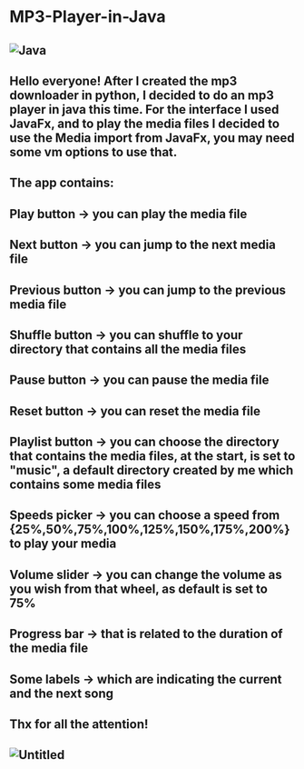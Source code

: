 # MP3-Player-in-Java
![Java](https://img.shields.io/badge/Language-Java-orange)
------------------------------------------------------------------------------------------------------------------------------------------------
Hello everyone! After I created the mp3 downloader in python, I decided to do an mp3 player in java this time.
For the interface I used JavaFx, and to play the media files I decided to use the Media import from JavaFx, you may need some vm options to use that.
------------------------------------------------------------------------------------------------------------------------------------------------
The app contains:
------------------------------------------------------------------------------------------------------------------------------------------------
Play button -> you can play the media file 
------------------------------------------------------------------------------------------------------------------------------------------------
Next button -> you can jump to the next media file
------------------------------------------------------------------------------------------------------------------------------------------------
Previous button -> you can jump to the previous media file
------------------------------------------------------------------------------------------------------------------------------------------------
Shuffle button -> you can shuffle to your directory that contains all the media files
------------------------------------------------------------------------------------------------------------------------------------------------
Pause button -> you can pause the media file
------------------------------------------------------------------------------------------------------------------------------------------------
Reset button -> you can reset the media file
------------------------------------------------------------------------------------------------------------------------------------------------
Playlist button -> you can choose the directory that contains the media files, at the start, is set to "music", a default directory created by me which contains some media files
------------------------------------------------------------------------------------------------------------------------------------------------
Speeds picker -> you can choose a speed from {25%,50%,75%,100%,125%,150%,175%,200%} to play your media
------------------------------------------------------------------------------------------------------------------------------------------------
Volume slider -> you can change the volume as you wish from that wheel, as default is set to 75%
------------------------------------------------------------------------------------------------------------------------------------------------
Progress bar -> that is related to the duration of the media file
------------------------------------------------------------------------------------------------------------------------------------------------
Some labels -> which are indicating the current and the next song
------------------------------------------------------------------------------------------------------------------------------------------------
Thx for all the attention!
------------------------------------------------------------------------------------------------------------------------------------------------
![Untitled](https://github.com/GengiuRobert/MP3-Player-in-Java/assets/127054806/d67bd733-34bb-4eba-a5de-a9952bb81008)
------------------------------------------------------------------------------------------------------------------------------------------------

